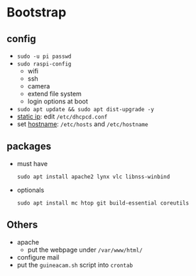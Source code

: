 # Bootstrap
## config

* `sudo -u pi passwd`
* `sudo raspi-config`
  * wifi
  * ssh
  * camera
  * extend file system
  * login options at boot
* `sudo apt update && sudo apt dist-upgrade -y`
* [static ip](https://www.modmypi.com/blog/how-to-give-your-raspberry-pi-a-static-ip-address-update): edit `/etc/dhcpcd.conf`
* set [hostname](https://www.howtogeek.com/167195/how-to-change-your-raspberry-pi-or-other-linux-devices-hostname/): `/etc/hosts` and `/etc/hostname`

## packages
* must have
  
      sudo apt install apache2 lynx vlc libnss-winbind
  
* optionals
  
      sudo apt install mc htop git build-essential coreutils

## Others
* apache
  * put the webpage under `/var/www/html/`
* configure mail
* put the `guineacam.sh` script into `crontab`
